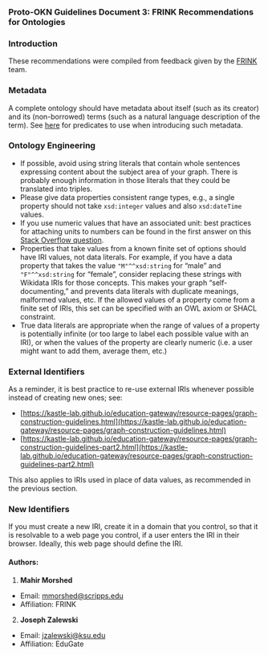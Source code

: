 ### **Proto-OKN Guidelines Document 3: FRINK Recommendations for Ontologies**

### **Introduction**

These recommendations were compiled from feedback given by the [FRINK](https://frink.renci.org) team.

### **Metadata**

A complete ontology should have metadata about itself (such as its creator) and its (non-borrowed) terms (such as a natural language description of the term). See [here](https://github.com/frink-okn/graph-descriptions/blob/main/README.md) for predicates to use when introducing such metadata.

### **Ontology Engineering**

* If possible, avoid using string literals that contain whole sentences expressing content about the subject area of your graph. There is probably enough information in those literals that they could be translated into triples.
* Please give data properties consistent range types, e.g., a single property should not take `xsd:integer` values and also `xsd:dateTime` values.
* If you use numeric values that have an associated unit: best practices for attaching units to numbers can be found in the first answer on this [Stack Overflow question](https://stackoverflow.com/questions/20248369/units-of-measurement-in-owl-and-rdf/20253100#20253100).
* Properties that take values from a known finite set of options should have IRI values, not data literals. For example, if you have a data property that takes the value `"M"^^xsd:string` for “male” and `"F"^^xsd:string` for “female”, consider replacing these strings with Wikidata IRIs for those concepts. This makes your graph “self-documenting,” and prevents data literals with duplicate meanings, malformed values, etc. If the allowed values of a property come from a finite set of IRIs, this set can be specified with an OWL axiom or SHACL constraint.
* True data literals are appropriate when the range of values of a property is potentially infinite (or too large to label each possible value with an IRI), or when the values of the property are clearly numeric (i.e. a user might want to add them, average them, etc.)

### **External Identifiers**

As a reminder, it is best practice to re-use external IRIs whenever possible instead of creating new ones; see:
* [https://kastle-lab.github.io/education-gateway/resource-pages/graph-construction-guidelines.html](https://kastle-lab.github.io/education-gateway/resource-pages/graph-construction-guidelines.html)
* [https://kastle-lab.github.io/education-gateway/resource-pages/graph-construction-guidelines-part2.html](https://kastle-lab.github.io/education-gateway/resource-pages/graph-construction-guidelines-part2.html)

This also applies to IRIs used in place of data values, as recommended in the previous section.

### **New Identifiers**

If you must create a new IRI, create it in a domain that you control, so that it is resolvable to a web page you control, if a user enters the IRI in their browser. Ideally, this web page should define the IRI.

#### **Authors:**

1. **Mahir Morshed**
- Email: [mmorshed@scripps.edu](mmorshed@scripps.edu)
- Affiliation: FRINK

2. **Joseph Zalewski**
- Email: [jzalewski@ksu.edu](mailto:jzalewski@ksu.edu)
- Affiliation: EduGate